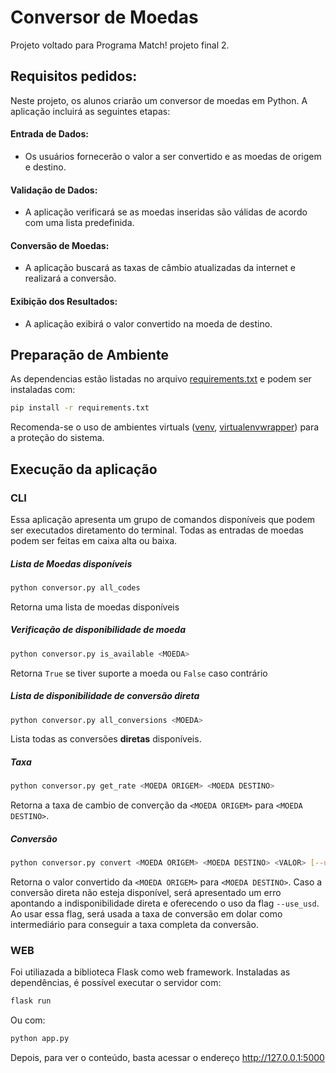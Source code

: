 # Conversor de Moedas

Projeto voltado para Programa Match! projeto final 2.

## Requisitos pedidos:

Neste projeto, os alunos criarão um conversor de moedas em Python. A aplicação incluirá
as seguintes etapas:

#### Entrada de Dados:
 - Os usuários fornecerão o valor a ser convertido e as moedas de origem e
destino.
#### Validação de Dados:
-  A aplicação verificará se as moedas inseridas são válidas de acordo com uma
lista predefinida.
#### Conversão de Moedas:
- A aplicação buscará as taxas de câmbio atualizadas da internet e realizará a
conversão.
#### Exibição dos Resultados:
- A aplicação exibirá o valor convertido na moeda de destino.

## Preparação de Ambiente

As dependencias estão listadas no arquivo [requirements.txt](requirements.txt)  e podem ser instaladas com:

```bash
pip install -r requirements.txt
```

Recomenda-se o uso de ambientes virtuals ([venv](https://docs.python.org/pt-br/3/library/venv.html), [virtualenvwrapper](https://virtualenvwrapper.readthedocs.io/en/latest/)) para a proteção do sistema.

## Execução da aplicação

### CLI

Essa aplicação apresenta um grupo de comandos disponíveis que podem ser executados diretamento do terminal. Todas as entradas de moedas podem ser feitas em caixa alta ou baixa.


##### *Lista de Moedas disponíveis*

```bash
python conversor.py all_codes
```
Retorna uma lista de moedas disponíveis

##### *Verificação de disponibilidade de moeda*

```bash
python conversor.py is_available <MOEDA>
```
Retorna `True` se tiver suporte a moeda ou `False` caso contrário

##### *Lista de disponibilidade de conversão direta*

```bash
python conversor.py all_conversions <MOEDA>
```
Lista todas as conversões **diretas** disponíveis. 

##### *Taxa*

```bash
python conversor.py get_rate <MOEDA ORIGEM> <MOEDA DESTINO>
```
Retorna a taxa de cambio de converção da `<MOEDA ORIGEM>` para `<MOEDA DESTINO>`.

##### *Conversão*

```bash
python conversor.py convert <MOEDA ORIGEM> <MOEDA DESTINO> <VALOR> [--use_usd,-u]
```
Retorna o valor convertido da `<MOEDA ORIGEM>` para `<MOEDA DESTINO>`. Caso a conversão direta não esteja disponível, será apresentado um erro apontando a indisponibilidade direta e oferecendo o uso da flag `--use_usd`. Ao usar essa flag, será usada a taxa de conversão em dolar como intermediário para conseguir a taxa completa da conversão.

### WEB

Foi utiliazada a biblioteca Flask como web framework. Instaladas as dependências, é possível executar o servidor com:

```bash
flask run
```

Ou com:

```bash
python app.py
```

Depois, para ver o conteúdo, basta acessar o endereço http://127.0.0.1:5000